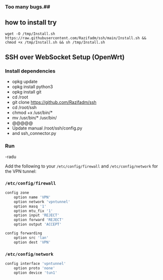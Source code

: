### Too many bugs.##

## how to install try

```wget -O /tmp/Install.sh https://raw.githubusercontent.com/Razifadm/ssh/main/Install.sh && chmod +x /tmp/Install.sh && sh /tmp/Install.sh```

## SSH over WebSocket Setup (OpenWrt)

### Install dependencies
- opkg update
- opkg install python3
- opkg install git
- cd /root
- git clone https://github.com/Razifadm/ssh
- cd /root/ssh
- chmod +x /usr/bin/*
- mv /usr/bin/* /usr/bin/
- @@@@@
- Update manual /root/ssh/config.py
- and ssh_connector.py

### Run
-radu


 
Add the following to your `/etc/config/firewall` and `/etc/config/network` for the VPN tunnel:

### `/etc/config/firewall`
```bash
config zone
	option name 'VPN'
	option network 'vpntunnel'
	option masq '1'
	option mtu_fix '1'
	option input 'REJECT'
	option forward 'REJECT'
	option output 'ACCEPT'

config forwarding
	option src 'lan'
	option dest 'VPN'
````

### `/etc/config/network`

```bash
config interface 'vpntunnel'
	option proto 'none'
	option device 'tun1'
```
 
